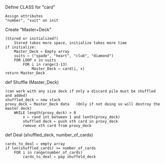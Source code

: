 Define CLASS for "card"

    Assign attributes 
    "number", "suit" on init

Create "Master+Deck"

    (Stored or initialized?)
        Stored takes more space, initialize takes more time
    if initialize:
        Master_Deck ← Empty array
        suits ← ("spade", "heart", "club", "diamond")
        FOR LOOP x in suits
            FOR i in range(1-13)
                Master_Deck ← card(i, x)
    return Master_Deck

def Shuffle (Master_Deck)

    (can work with any size deck if only a discard pile must be shuffled and added)
    shuffled_deck ← new stack
    proxy_deck ← Master_Deck data   (Only if not doing so will destroy the master deck)
        WHILE length(proxy_deck) > 0
            x ← rand int between 1 and lenth(proxy_deck)
            shuffled deck ← push xth card in proxy_deck
            remove xth card from proxy_deck

def Deal (shuffled_deck, number_of_cards)
    
    cards_to_deal ← empty array
    if len(shuffled_cards) >= number_of_cards
        FOR i in range(number_of_cards)
            cards_to_deal ← pop shuffeld_deck